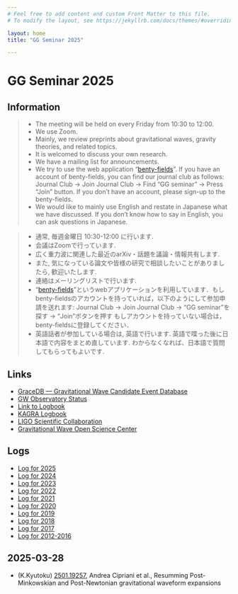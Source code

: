 ```yaml
---
# Feel free to add content and custom Front Matter to this file.
# To modify the layout, see https://jekyllrb.com/docs/themes/#overriding-theme-defaults

layout: home
title: "GG Seminar 2025"

---
```


# GG Seminar 2025


## Information
> - The meeting will be held on every Friday from 10:30 to 12:00.
> - We use Zoom.
> - Mainly, we review preprints about gravitational waves, gravity theories, and related topics.
> - It is welcomed to discuss your own research.
> - We have a mailing list for announcements.
> - We try to use the web application “[benty-fields](https://www.benty-fields.com/)”. If you have an account of benty-fields, you can find our journal club as follows: Journal Club -> Join Journal Club -> Find “GG seminar” -> Press “Join” button. If you don’t have an account, please sign-up to the benty-fields.
> - We would like to mainly use English and restate in Japanese what we have discussed. If you don’t know how to say in English, you can ask questions in Japanese.

> - 通常, 毎週金曜日 10:30-12:00 に行います.
> - 会議はZoomで行っています.
> - 広く重力波に関連した最近のarXiv・話題を議論・情報共有します.
> - また, 気になっている論文や皆様の研究で相談したいことがありましたら, 歓迎いたします.
> - 連絡はメーリングリストで行います.
> - “[benty-fields](https://www.benty-fields.com/)”というwebアプリケーションを利用しています．もしbenty-fieldsのアカウントを持っていれば，以下のようにして参加申請を送れます: Journal Club -> Join Journal Club -> “GG seminar”を探す -> “Join”ボタンを押す もしアカウントを持っていない場合は，benty-fieldsに登録してください．
> - 英語話者が参加している場合は, 英語で行います. 英語で喋った後に日本語で内容をまとめ直しています. わからなくなれば、日本語で質問してもらってもよいです.

## Links
 - [GraceDB — Gravitational Wave Candidate Event Database](https://gracedb.ligo.org/latest/)
 - [GW Observatory Status](https://www.gw-openscience.org/detector_status/)
 - [Link to Logbook](https://monitor.ligo.org/gwstatus)
 - [KAGRA Logbook](http://klog.icrr.u-tokyo.ac.jp/osl/?c=1)
 - [LIGO Scientific Collaboration](https://www.ligo.org/)
 - [Gravitational Wave Open Science Center](https://www.gw-openscience.org/)

## Logs
- [Log for 2025](https://www2.yukawa.kyoto-u.ac.jp/~takafumi.kakehi/GG2025_pub.html)
- [Log for 2024](https://www2.yukawa.kyoto-u.ac.jp/~takafumi.kakehi/GG2024_pub.html)
- [Log for 2023](https://www2.yukawa.kyoto-u.ac.jp/~takafumi.kakehi/GG2023_pub.html)
- [Log for 2022](https://www-tap.scphys.kyoto-u.ac.jp/~yamamoto/GG2022_pub.html)
- [Log for 2021](https://www-tap.scphys.kyoto-u.ac.jp/~yamamoto/GG2021_pub.html)
- [Log for 2020](http://www.icrr.u-tokyo.ac.jp/~narikawa/work/GG_seminar/GG2020/GG2020_pub.html)
- [Log for 2019](http://www.icrr.u-tokyo.ac.jp/~narikawa/work/GG_seminar/GG2019/GG2019_pub.html)
- [Log for 2018](http://www.icrr.u-tokyo.ac.jp/~narikawa/work/GG_seminar/GG2018/GG2018_pub.html)
- [Log for 2017](http://www.icrr.u-tokyo.ac.jp/~narikawa/work/GG_seminar/GG2017/GG2017_pub.html)
- [Log for 2012-2016](http://www2.yukawa.kyoto-u.ac.jp/~juryokuha/gg.html)

## 2025-03-28
- (K.Kyutoku) [2501.19257](https://arxiv.org/abs/2501.19257), Andrea Cipriani et al., Resumming Post-Minkowskian and Post-Newtonian gravitational waveform expansions

